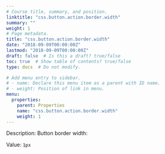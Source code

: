 ```yaml
---
# Course title, summary, and position.
linktitle: "css.button.action.border.width"
summary: ""
weight: 1
# Page metadata.
title: "css.button.action.border.width"
date: "2018-09-09T00:00:00Z"
lastmod: "2018-09-09T00:00:00Z"
draft: false  # Is this a draft? true/false
toc: true  # Show table of contents? true/false
type: docs  # Do not modify.

# Add menu entry to sidebar.
# - name: Declare this menu item as a parent with ID name.
# - weight: Position of link in menu.
menu:
  properties:
    parent: Properties
    name: "css.button.action.border.width"
    weight: 1
---
```


Description: Button border width:


Value: `1px`